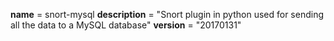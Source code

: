 __name__ = snort-mysql
__description__ = "Snort plugin in python used for sending all the data to a MySQL database"
__version__ = "20170131"
